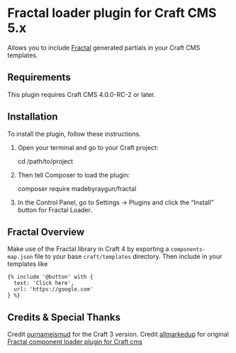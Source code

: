 # Fractal loader plugin for Craft CMS 5.x

Allows you to include [Fractal](https://fractal.build/) generated partials in your Craft CMS templates.

## Requirements

This plugin requires Craft CMS 4.0.0-RC-2 or later.

## Installation

To install the plugin, follow these instructions.

1. Open your terminal and go to your Craft project:

   cd /path/to/project

2. Then tell Composer to load the plugin:

   composer require madebyraygun/fractal

3. In the Control Panel, go to Settings → Plugins and click the “Install” button for Fractal Loader.

## Fractal Overview

Make use of the Fractal library in Craft 4 by exporting a `components-map.json` file to your base `craft/templates` directory. Then include in your templates like

```
{% include '@button' with {
  text: 'Click here',
  url: 'https://google.com'
} %}
```

## Credits & Special Thanks

Credit [ournameismud](https://github.com/ournameismud/fractal) for the Craft 3 version.
Credit [allmarkedup](https://github.com/allmarkedup) for original [Fractal component loader plugin for Craft cms](https://gist.github.com/allmarkedup/72afed8e97c9b2e8c61c36b798ae1870)
